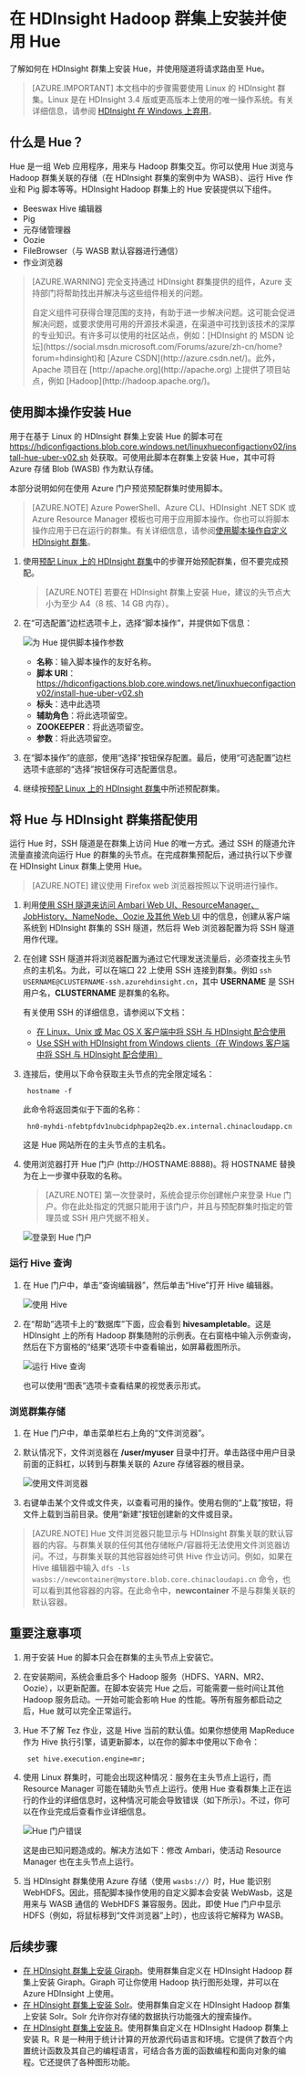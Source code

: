 <properties
    pageTitle="在 HDInsight Linux 群集上将 Hue 与 Hadoop 搭配使用 | Azure"
    description="了解如何在 HDInsight Linux 上安装 Hue 并将其与 Hadoop 群集搭配使用。"
    services="hdinsight"
    documentationcenter=""
    author="nitinme"
    manager="jhubbard"
    editor="cgronlun" />
<tags
    ms.assetid="9e57fcca-e26c-479d-a745-7b80a9290447"
    ms.service="hdinsight"
    ms.workload="big-data"
    ms.tgt_pltfrm="na"
    ms.devlang="na"
    ms.topic="article"
    ms.date="02/09/2017"
    wacn.date="03/10/2017"
    ms.author="nitinme" />

# 在 HDInsight Hadoop 群集上安装并使用 Hue

了解如何在 HDInsight 群集上安装 Hue，并使用隧道将请求路由至 Hue。

> [AZURE.IMPORTANT]
本文档中的步骤需要使用 Linux 的 HDInsight 群集。Linux 是在 HDInsight 3.4 版或更高版本上使用的唯一操作系统。有关详细信息，请参阅 [HDInsight 在 Windows 上弃用](/documentation/articles/hdinsight-component-versioning/#hdi-version-32-and-33-nearing-deprecation-date)。

## 什么是 Hue？
Hue 是一组 Web 应用程序，用来与 Hadoop 群集交互。你可以使用 Hue 浏览与 Hadoop 群集关联的存储（在 HDInsight 群集的案例中为 WASB）、运行 Hive 作业和 Pig 脚本等等。HDInsight Hadoop 群集上的 Hue 安装提供以下组件。

* Beeswax Hive 编辑器
* Pig
* 元存储管理器
* Oozie
* FileBrowser（与 WASB 默认容器进行通信）
* 作业浏览器

> [AZURE.WARNING]
完全支持通过 HDInsight 群集提供的组件，Azure 支持部门将帮助找出并解决与这些组件相关的问题。
><p>
> 自定义组件可获得合理范围的支持，有助于进一步解决问题。这可能会促进解决问题，或要求使用可用的开源技术渠道，在渠道中可找到该技术的深厚的专业知识。有许多可以使用的社区站点，例如：[HDInsight 的 MSDN 论坛](https://social.msdn.microsoft.com/Forums/azure/zh-cn/home?forum=hdinsight)和 [Azure CSDN](http://azure.csdn.net/)。此外，Apache 项目在 [http://apache.org](http://apache.org) 上提供了项目站点，例如 [Hadoop](http://hadoop.apache.org/)。
>
>

## 使用脚本操作安装 Hue

用于在基于 Linux 的 HDInsight 群集上安装 Hue 的脚本可在 https://hdiconfigactions.blob.core.windows.net/linuxhueconfigactionv02/install-hue-uber-v02.sh 处获取。可使用此脚本在群集上安装 Hue，其中可将 Azure 存储 Blob (WASB) 作为默认存储。

本部分说明如何在使用 Azure 门户预览预配群集时使用脚本。

> [AZURE.NOTE]
Azure PowerShell、Azure CLI、HDInsight .NET SDK 或 Azure Resource Manager 模板也可用于应用脚本操作。你也可以将脚本操作应用于已在运行的群集。有关详细信息，请参阅[使用脚本操作自定义 HDInsight 群集](/documentation/articles/hdinsight-hadoop-customize-cluster-linux/)。
>
>

1. 使用[预配 Linux 上的 HDInsight 群集](/documentation/articles/hdinsight-hadoop-provision-linux-clusters/)中的步骤开始预配群集，但不要完成预配。

    > [AZURE.NOTE]
    若要在 HDInsight 群集上安装 Hue，建议的头节点大小为至少 A4（8 核、14 GB 内存）。
    >
    >
2. 在“可选配置”边栏选项卡上，选择“脚本操作”，并提供如下信息：

    ![为 Hue 提供脚本操作参数](./media/hdinsight-hadoop-hue-linux/hue_script_action.png "为 Hue 提供脚本操作参数")

    * **名称**：输入脚本操作的友好名称。
    * **脚本 URI**：https://hdiconfigactions.blob.core.windows.net/linuxhueconfigactionv02/install-hue-uber-v02.sh
    * **标头**：选中此选项
    * **辅助角色**：将此选项留空。
    * **ZOOKEEPER**：将此选项留空。
    * **参数**：将此选项留空。
3. 在“脚本操作”的底部，使用“选择”按钮保存配置。最后，使用“可选配置”边栏选项卡底部的“选择”按钮保存可选配置信息。
4. 继续按[预配 Linux 上的 HDInsight 群集](/documentation/articles/hdinsight-hadoop-provision-linux-clusters/)中所述预配群集。

## 将 Hue 与 HDInsight 群集搭配使用

运行 Hue 时，SSH 隧道是在群集上访问 Hue 的唯一方式。通过 SSH 的隧道允许流量直接流向运行 Hue 的群集的头节点。在完成群集预配后，通过执行以下步骤在 HDInsight Linux 群集上使用 Hue。

> [AZURE.NOTE]
建议使用 Firefox web 浏览器按照以下说明进行操作。
>
>

1. 利用[使用 SSH 隧道来访问 Ambari Web UI、ResourceManager、JobHistory、NameNode、Oozie 及其他 Web UI](/documentation/articles/hdinsight-linux-ambari-ssh-tunnel/) 中的信息，创建从客户端系统到 HDInsight 群集的 SSH 隧道，然后将 Web 浏览器配置为将 SSH 隧道用作代理。

2. 在创建 SSH 隧道并将浏览器配置为通过它代理发送流量后，必须查找主头节点的主机名。为此，可以在端口 22 上使用 SSH 连接到群集。例如 `ssh USERNAME@CLUSTERNAME-ssh.azurehdinsight.cn`，其中 **USERNAME** 是 SSH 用户名，**CLUSTERNAME** 是群集的名称。

    有关使用 SSH 的详细信息，请参阅以下文档：

    * [在 Linux、Unix 或 Mac OS X 客户端中将 SSH 与 HDInsight 配合使用](/documentation/articles/hdinsight-hadoop-linux-use-ssh-unix/)
    * [Use SSH with HDInsight from Windows clients（在 Windows 客户端中将 SSH 与 HDInsight 配合使用）](/documentation/articles/hdinsight-hadoop-linux-use-ssh-windows/)
3. 连接后，使用以下命令获取主头节点的完全限定域名：

        hostname -f

    此命令将返回类似于下面的名称：

        hn0-myhdi-nfebtpfdv1nubcidphpap2eq2b.ex.internal.chinacloudapp.cn

    这是 Hue 网站所在的主头节点的主机名。
4. 使用浏览器打开 Hue 门户 (http://HOSTNAME:8888)。将 HOSTNAME 替换为在上一步骤中获取的名称。

    > [AZURE.NOTE]
    第一次登录时，系统会提示你创建帐户来登录 Hue 门户。你在此处指定的凭据只能用于该门户，并且与预配群集时指定的管理员或 SSH 用户凭据不相关。
    >
    >

    ![登录到 Hue 门户](./media/hdinsight-hadoop-hue-linux/HDI.Hue.Portal.Login.png "为 Hue 门户指定凭据")

### 运行 Hive 查询
1. 在 Hue 门户中，单击“查询编辑器”，然后单击“Hive”打开 Hive 编辑器。

    ![使用 Hive](./media/hdinsight-hadoop-hue-linux/HDI.Hue.Portal.Hive.png "使用 Hive")
2. 在“帮助”选项卡上的“数据库”下面，应会看到 **hivesampletable**。这是 HDInsight 上的所有 Hadoop 群集随附的示例表。在右窗格中输入示例查询，然后在下方窗格的“结果”选项卡中查看输出，如屏幕截图所示。

    ![运行 Hive 查询](./media/hdinsight-hadoop-hue-linux/HDI.Hue.Portal.Hive.Query.png "运行 Hive 查询")

    也可以使用“图表”选项卡查看结果的视觉表示形式。

### 浏览群集存储
1. 在 Hue 门户中，单击菜单栏右上角的“文件浏览器”。
2. 默认情况下，文件浏览器在 **/user/myuser** 目录中打开。单击路径中用户目录前面的正斜杠，以转到与群集关联的 Azure 存储容器的根目录。

    ![使用文件浏览器](./media/hdinsight-hadoop-hue-linux/HDI.Hue.Portal.File.Browser.png "使用文件浏览器")
3. 右键单击某个文件或文件夹，以查看可用的操作。使用右侧的“上载”按钮，将文件上载到当前目录。使用“新建”按钮创建新的文件或目录。

> [AZURE.NOTE]
Hue 文件浏览器只能显示与 HDInsight 群集关联的默认容器的内容。与群集关联的任何其他存储帐户/容器将无法使用文件浏览器访问。不过，与群集关联的其他容器始终可供 Hive 作业访问。例如，如果在 Hive 编辑器中输入 `dfs -ls wasbs://newcontainer@mystore.blob.core.chinacloudapi.cn` 命令，也可以看到其他容器的内容。在此命令中，**newcontainer** 不是与群集关联的默认容器。
>
>

## 重要注意事项
1. 用于安装 Hue 的脚本只会在群集的主头节点上安装它。

2. 在安装期间，系统会重启多个 Hadoop 服务（HDFS、YARN、MR2、Oozie），以更新配置。在脚本安装完 Hue 之后，可能需要一些时间让其他 Hadoop 服务启动。一开始可能会影响 Hue 的性能。等所有服务都启动之后，Hue 就可以完全正常运行。
3. Hue 不了解 Tez 作业，这是 Hive 当前的默认值。如果你想使用 MapReduce 作为 Hive 执行引擎，请更新脚本，以在你的脚本中使用以下命令：

        set hive.execution.engine=mr;

4. 使用 Linux 群集时，可能会出现这种情况：服务在主头节点上运行，而 Resource Manager 可能在辅助头节点上运行。使用 Hue 查看群集上正在运行的作业的详细信息时，这种情况可能会导致错误（如下所示）。不过，你可以在作业完成后查看作业详细信息。

    ![Hue 门户错误](./media/hdinsight-hadoop-hue-linux/HDI.Hue.Portal.Error.png "Hue 门户错误")

    这是由已知问题造成的。解决方法如下：修改 Ambari，使活动 Resource Manager 也在主头节点上运行。
5. 当 HDInsight 群集使用 Azure 存储（使用 `wasbs://`）时，Hue 能识别 WebHDFS。因此，搭配脚本操作使用的自定义脚本会安装 WebWasb，这是用来与 WASB 通信的 WebHDFS 兼容服务。因此，即使 Hue 门户中显示 HDFS（例如，将鼠标移到“文件浏览器”上时），也应该将它解释为 WASB。

## 后续步骤
* [在 HDInsight 群集上安装 Giraph](/documentation/articles/hdinsight-hadoop-giraph-install-linux/)。使用群集自定义在 HDInsight Hadoop 群集上安装 Giraph。Giraph 可让你使用 Hadoop 执行图形处理，并可以在 Azure HDInsight 上使用。
* [在 HDInsight 群集上安装 Solr](/documentation/articles/hdinsight-hadoop-solr-install-linux/)。使用群集自定义在 HDInsight Hadoop 群集上安装 Solr。Solr 允许你对存储的数据执行功能强大的搜索操作。
* [在 HDInsight 群集上安装 R](/documentation/articles/hdinsight-hadoop-r-scripts-linux/)。使用群集自定义在 HDInsight Hadoop 群集上安装 R。R 是一种用于统计计算的开放源代码语言和环境。它提供了数百个内置统计函数及其自己的编程语言，可结合各方面的函数编程和面向对象的编程。它还提供了各种图形功能。

[powershell-install-configure]: /documentation/articles/install-configure-powershell-linux/
[hdinsight-provision]: /documentation/articles/hdinsight-provision-clusters-linux/
[hdinsight-cluster-customize]: /documentation/articles/hdinsight-hadoop-customize-cluster-linux/

<!---HONumber=Mooncake_0306_2017-->
<!--Update_Description: add information about HDInsight Windows is going to be abandoned-->